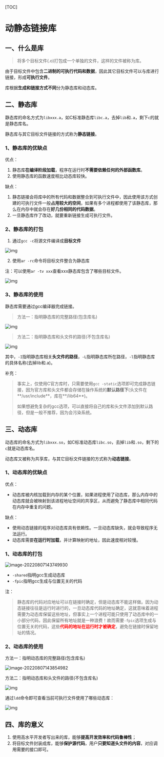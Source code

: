 [TOC]

# 动静态链接库

## 一、什么是库

> 将多个目标文件(.o)打包成一个单独的文件，这样的文件被称为库。

由于目标文件中包含**二进制的可执行代码和数据**，因此其它目标文件可以与库进行链接，形成**可执行文件**。

库根据**生成和链接方式不同**分为静态库和动态库。

## 二、静态库

静态库的命名方式为`libxxx.a`，如C标准静态库`libc.a`，去掉`lib`和`.a`，剩下`c`的就是静态库名。

静态库与其它目标文件链接的方式称为**静态链接**。

### 1、静态库的优缺点

优点：

1. 静态库**在编译阶段加载**，程序在运行时**不需要依赖任何的外部函数库**。
1. 使用静态库的函数速度相比动态库较快。

缺点：

1. 静态链接会将库中的所有代码和数据整合到可执行文件中，因此使用该方式创建的可执行文件一般**占用较大的空间**，如果有多个进程都使用了该静态库，那么在内存中就会存在**好几份相同的代码数据**。
2. 一旦静态库作了改动，就要重新链接生成可执行文件。

### 2、静态库的打包

1. 通过`gcc -c`将源文件编译成**目标文件**

![img](https://typora-1307604235.cos.ap-nanjing.myqcloud.com/typora_img/202208071414980.jpg) 

2. 使用`ar -rc`命令将目标文件整合为静态库

注：可以使用`ar -tv xxx`查看xxx静态库包含了哪些目标文件。

![img](https://typora-1307604235.cos.ap-nanjing.myqcloud.com/typora_img/202208071414984.jpg) 

### 3、静态库的使用

静态库需要通过gcc编译器完成链接。

> 方法一：指明静态库的完整路径(包含库名)

![img](https://typora-1307604235.cos.ap-nanjing.myqcloud.com/typora_img/202208071414985.jpg) 

> 方法二：指明静态库和头文件的路径(不包含库名)

![img](https://typora-1307604235.cos.ap-nanjing.myqcloud.com/typora_img/202208071414986.jpg) 

其中，`-I`指明静态库相关**头文件的路径**，`-L`指明静态库所在路径，`-l`指明静态库的具体名称(去掉lib和.a)。

补充：

> 事实上，仅使用C官方库时，只需要使用`gcc -static`选项即可完成静态链接，因为官方库和头文件都会存储在操作系统的**默认路径下**(头文件在**/usr/include**，库在**/lib64**)。
>
> 如果想避免复杂的gcc选项，可以直接将自己的库和头文件添加到默认路径，但是一般不推荐，因为会污染系统。

## 三、动态库

动态库的命名方式为`libxxx.so`，如C标准动态库`libc.so`，去掉`lib`和`.so`，剩下的`c`就是动态库名。

动态库又被称为共享库，与其它目标文件链接的方式称为**动态链接**。

### 1、动态库的优缺点

优点：

- 动态库被内核加载到内存的某个位置，如果进程使用了动态库，那么内存中的动态库就会被映射到该进程地址空间的共享区，从而避免了静态库中相同代码在内存中重复的问题。

缺点：

- 使用动态链接的程序对动态库具有依赖性。一旦动态库缺失，就会导致程序无法运行。
- 动态库需要**在运行时加载**，并计算映射的地址，因此速度相对较慢。

### 1、动态库的打包

![image-20220807143749930](https://typora-1307604235.cos.ap-nanjing.myqcloud.com/typora_img/202208071437990.png) 

- `-shared`指明gcc生成动态库
- `-fpic`指明gcc生成与位置无关的代码

注：

> 静态库的代码对应地址可以在链接时确定，但是动态库不能这样做。因为动态链接往往是运行时进行的，一旦动态库代码的地址确定，这就意味着进程需要为动态库保留这些地址，但事实上一个进程可能只使用了动态库中的一小部分代码，因此保留所有地址就是一种浪费！故而需要`-fpic`选项生成与位置无关的代码，这些<font color=red>**代码的地址在运行时才被确定**</font>，避免在链接时保留地址的情况。

### 2、动态库的使用

方法一：指明动态库的完整路径(包含库名)

![image-20220807143854982](https://typora-1307604235.cos.ap-nanjing.myqcloud.com/typora_img/202208071438008.png) 

方法二：指明动态库和头文件的路径(不包含库名)

![img](https://typora-1307604235.cos.ap-nanjing.myqcloud.com/typora_img/202208071414215.jpg) 

通过`ldd`命令即可查看当前可执行文件使用了哪些动态库：

![img](https://typora-1307604235.cos.ap-nanjing.myqcloud.com/typora_img/202208071414246.jpg) 

## 四、库的意义

1. 使用高水平开发者写出来的库，能够**提高开发效率和代码鲁棒性**；
2. 将目标文件封装成库，能够**保护源代码**，用户**只要知道头文件的内容**，对应调用需要的接口即可。

 